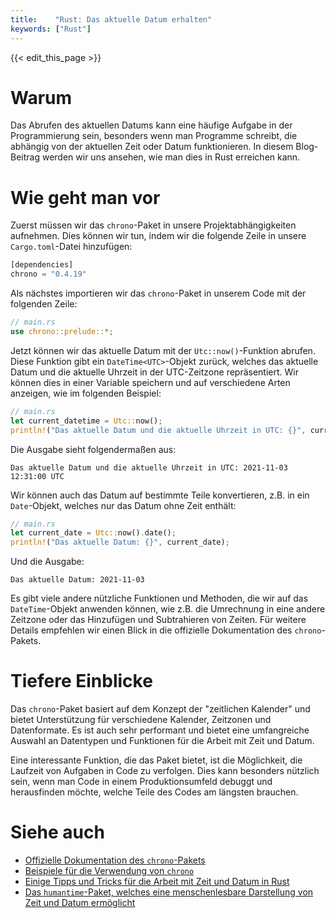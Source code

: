 ```yaml
---
title:    "Rust: Das aktuelle Datum erhalten"
keywords: ["Rust"]
---
```


{{< edit_this_page >}}

# Warum

Das Abrufen des aktuellen Datums kann eine häufige Aufgabe in der Programmierung sein, besonders wenn man Programme schreibt, die abhängig von der aktuellen Zeit oder Datum funktionieren. In diesem Blog-Beitrag werden wir uns ansehen, wie man dies in Rust erreichen kann.

# Wie geht man vor

Zuerst müssen wir das `chrono`-Paket in unsere Projektabhängigkeiten aufnehmen. Dies können wir tun, indem wir die folgende Zeile in unsere `Cargo.toml`-Datei hinzufügen:

```Rust
[dependencies]
chrono = "0.4.19"
```

Als nächstes importieren wir das `chrono`-Paket in unserem Code mit der folgenden Zeile:

```Rust
// main.rs
use chrono::prelude::*;
```

Jetzt können wir das aktuelle Datum mit der `Utc::now()`-Funktion abrufen. Diese Funktion gibt ein `DateTime<UTC>`-Objekt zurück, welches das aktuelle Datum und die aktuelle Uhrzeit in der UTC-Zeitzone repräsentiert. Wir können dies in einer Variable speichern und auf verschiedene Arten anzeigen, wie im folgenden Beispiel:

```Rust
// main.rs
let current_datetime = Utc::now();
println!("Das aktuelle Datum und die aktuelle Uhrzeit in UTC: {}", current_datetime);
```

Die Ausgabe sieht folgendermaßen aus:

```
Das aktuelle Datum und die aktuelle Uhrzeit in UTC: 2021-11-03 12:31:00 UTC
```

Wir können auch das Datum auf bestimmte Teile konvertieren, z.B. in ein `Date`-Objekt, welches nur das Datum ohne Zeit enthält:

```Rust
// main.rs
let current_date = Utc::now().date();
println!("Das aktuelle Datum: {}", current_date);
```

Und die Ausgabe:

```
Das aktuelle Datum: 2021-11-03
```

Es gibt viele andere nützliche Funktionen und Methoden, die wir auf das `DateTime`-Objekt anwenden können, wie z.B. die Umrechnung in eine andere Zeitzone oder das Hinzufügen und Subtrahieren von Zeiten. Für weitere Details empfehlen wir einen Blick in die offizielle Dokumentation des `chrono`-Pakets.

# Tiefere Einblicke

Das `chrono`-Paket basiert auf dem Konzept der "zeitlichen Kalender" und bietet Unterstützung für verschiedene Kalender, Zeitzonen und Datenformate. Es ist auch sehr performant und bietet eine umfangreiche Auswahl an Datentypen und Funktionen für die Arbeit mit Zeit und Datum.

Eine interessante Funktion, die das Paket bietet, ist die Möglichkeit, die Laufzeit von Aufgaben in Code zu verfolgen. Dies kann besonders nützlich sein, wenn man Code in einem Produktionsumfeld debuggt und herausfinden möchte, welche Teile des Codes am längsten brauchen.

# Siehe auch

- [Offizielle Dokumentation des `chrono`-Pakets](https://docs.rs/chrono/0.4.19/chrono/)
- [Beispiele für die Verwendung von `chrono`](https://github.com/chronotope/chrono/tree/master/examples)
- [Einige Tipps und Tricks für die Arbeit mit Zeit und Datum in Rust](https://blog.maximebouges.com/posts/chrono_duration/)
- [Das `humantime`-Paket, welches eine menschenlesbare Darstellung von Zeit und Datum ermöglicht](https://docs.rs/humantime/2.1.0/humantime/)